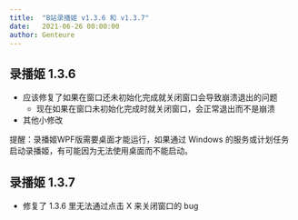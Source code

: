 ```yaml
---
title:  "B站录播姬 v1.3.6 和 v1.3.7"
date:   2021-06-26 00:00:00
author: Genteure
---
```


## 录播姬 1.3.6

- 应该修复了如果在窗口还未初始化完成就关闭窗口会导致崩溃退出的问题
  - 现在如果在窗口未初始化完成时就关闭窗口，会正常退出而不是崩溃
- 其他小修改

提醒：录播姬WPF版需要桌面才能运行，如果通过 Windows 的服务或计划任务启动录播姬，有可能因为无法使用桌面而不能启动。

## 录播姬 1.3.7

- 修复了 1.3.6 里无法通过点击 X 来关闭窗口的 bug
